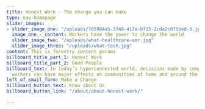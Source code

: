 ```yaml
---
title: Honest Work - The change you can make
type: nav-homepage
slider_images:
- slider_image_one: "/uploads/705984a5-3740-417a-bf15-2cda2c075be0-3.jpg"
  image_one_-_content: Workers have the power to change the world
  slider_image_two: "/uploads/what-healthcare-amr.jpg"
  slider_image_three: "/uploads/what-tech.jpg"
content: This is forestry content params
billboard_title_part_1: Honest Work
billboard_title_part_2: Good People
billboard_text: In today’s hyperconnected world, decisions made by companies and their
  workers can have major effects on communities at home and around the globe.
left_of_email_form: Make a Change
billboard_button_text: Know about Us
billboard_button_link: "/about/about-honest-work/"

---
```


